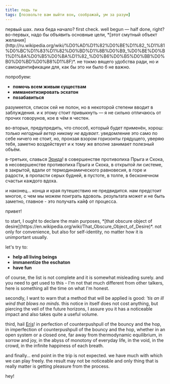 ```yaml
---
title: подь ты
tags: [позвольте вам выйти вон, соображай, ум за разум]
---
```


<span class="ru">
первый шах. лиха беда начало?
</span>
<span class="en">
first check. well begun — half done, right?
</span>

<!--lurk-->

<span class="ru">
во-первых, надо бы объявить основные цели, *[этот смутный объект желания](http://ru.wikipedia.org/wiki/%D0%AD%D1%82%D0%BE%D1%82_%D1%81%D0%BC%D1%83%D1%82%D0%BD%D1%8B%D0%B9_%D0%BE%D0%B1%D1%8A%D0%B5%D0%BA%D1%82_%D0%B6%D0%B5%D0%BB%D0%B0%D0%BD%D0%B8%D1%8F)*. не токмо вящего удобства ради, но и самоидентификации для, как бы это ни было б не важно.

попробуем:

  * **помочь всем живым существам**
  * **имманентизировать эсхатон**
  * **позабавиться**

разумеется, список сей не полон, но в некоторой степени вводит в заблуждения. и к этому стоит привыкнуть — я не сильно отличаюсь от прочих говорунов, кое в чём я честен.

во-вторых, предупредить, что способ, который будет применён, хорош: *только негодный ветер никому не вдувает*. уведомление это само по себе ничего не стоит, но, пронзая взором горизонты грядущего, уверяю тебя, заметно воздействует и к тому же вполне занимает полезный объём.

в-третьих, славься [Эрида](http://ru.wikipedia.org/wiki/%D0%AD%D1%80%D0%B8%D0%B4%D0%B0_(%D0%BC%D0%B8%D1%84%D0%BE%D0%BB%D0%BE%D0%B3%D0%B8%D1%8F))! в совершенстве противопиха Прыга и Скока, в несовершенстве противопиха Прыга и Скока, в открытой ли системе, в закрытой, вдали от термодинамического равновесия, в горе и радости, в пропасти серых будней, в пустоте, в толпе, в бесконечном счастьи каждого вдоха.

и наконец… конца и края путешествию не предвидится. нам предстоит многое, с чем мы можем поиграть вдоволь. результата может и не быть заметно, главное - это получать кайф от процесса.

привет!
</span>

<span class="en">
to start, I ought to declare the main purposes, *[that obscure object of desire](https://en.wikipedia.org/wiki/That_Obscure_Object_of_Desire)*. not only for convenience, but also for self-identity, no matter how it is unimportant usually.

let's try to:

  * **help all living beings**
  * **immanentize the eschaton**
  * **have fun**

of course, the list is not complete and it is somewhat misleading surely. and you need to get used to this - I'm not that much different from other talkers, here is something all the time on what I'm honest.

secondly, I want to warn that a method that will be applied is good: *'tis an ill wind that blows no minds*. this notice in itself does not cost anything, but piercing the veil of the future horizons, I assure you it has a noticeable impact and also takes quite a useful volume.

third, hail [Eris](https://en.wikipedia.org/wiki/Eris_(mythology))! in perfection of counterpushpull of the bouncy and the hop, in imperfection of counterpushpull of the bouncy and the hop, whether in an open system or a closed one, far away from thermodynamic equilibrium, in sorrow and joy, in the abyss of monotony of everyday life, in the void, in the crowd, in the infinite happiness of each breath.

and finally… end point in the trip is not expected. we have much with which we can play freely. the result may not be noticeable and only thing that is really matter is getting pleasure from the process.

hey!
</span>
